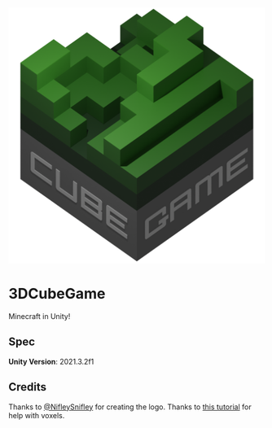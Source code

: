![CubeGame](Assets/Textures/Logo.png)

# 3DCubeGame
Minecraft in Unity!

## Spec
**Unity Version**: 2021.3.2f1

## Credits
Thanks to [@NifleySnifley](https://github.com/NifleySnifley) for creating the logo.
Thanks to [this tutorial](https://www.youtube.com/watch?v=7OHrE2krQU8&list=PLVsTSlfj0qsWEJ-5eMtXsYp03Y9yF1dEn&index=2) for help with voxels.